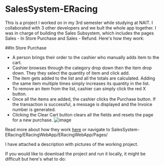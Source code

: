 # SalesSystem-ERacing

This is a project I worked on in my 3rd semester while studying at NAIT. I collaborated with 3 other developers and we bult the whole app together. 
I was in charge of building the Sales Subsystem, which includes the pages Sales - In Store Purchase and Sales - Refund. Here's how they work:

##In Store Purchase
- A person brings their order to the cashier who manually adds item to the cart.
- Cashier browses through the category drop down then the item drop down. They they select the quantity of item and click add.
- The item gets added to the list and all the totals are calculated. Adding the same item multiple times simply increases its quantity in the list.
- To remove an item from the list, cashier can simply click the red X button.
- Once all the items are added, the cashier clicks the Purchase button. If the transaction is successful, a message is displayed and the Invoice number is generated.
- Clicking the Clear Cart button clears all the fields and resets the page for a new purchase.
![image](https://user-images.githubusercontent.com/60160747/119239728-c6394180-baff-11eb-9e92-4537428b6cab.png)

Read more about how they work [here](https://github.com/Himank-Kadian/SalesSystem-ERacing/tree/master/ERacingWebApp/ERacingWebApp/Pages) or navigate to SalesSystem-ERacing/ERacingWebApp/ERacingWebApp/Pages/

I have attached a description with pictures of the working project.

If you would like to download the project and run it locally, it might be difficult but here's what to do:

